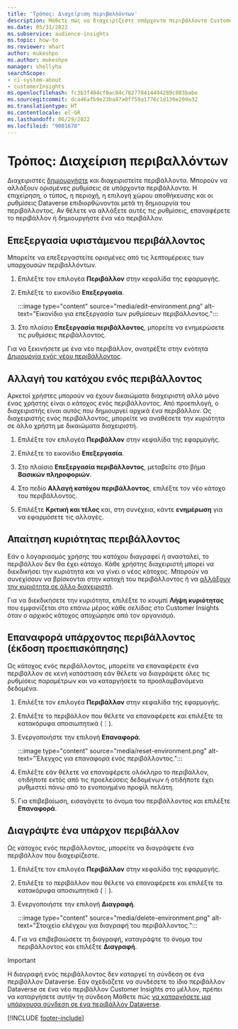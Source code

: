 ```yaml
---
title: 'Τρόπος: Διαχείριση περιβαλλόντων'
description: Μάθετε πώς να διαχειρίζεστε υπάρχοντα περιβάλλοντα Customer Insights ως διαχειριστές."
ms.date: 05/31/2022
ms.subservice: audience-insights
ms.topic: how-to
ms.reviewer: mhart
author: mukeshpo
ms.author: mukeshpo
manager: shellyha
searchScope:
- ci-system-about
- customerInsights
ms.openlocfilehash: fc3b3f404cf0ac84c782778414494289c803babe
ms.sourcegitcommit: dca46afb9e23ba87a0ff59a1776c1d139e209a32
ms.translationtype: HT
ms.contentlocale: el-GR
ms.lasthandoff: 06/29/2022
ms.locfileid: "9081678"
---
```

# <a name="how-to-manage-environments"></a>Τρόπος: Διαχείριση περιβαλλόντων

Διαχειριστές [δημιουργήστε](create-environment.md) και διαχειριστείτε περιβάλλοντα. Μπορούν να αλλάξουν ορισμένες ρυθμίσεις σε υπάρχοντα περιβάλλοντα. Η επιχείρηση, ο τύπος, η περιοχή, η επιλογή χώρου αποθήκευσης και οι ρυθμίσεις Dataverse επιδιορθώνονται μετά τη δημιουργία του περιβάλλοντος. Αν θέλετε να αλλάξετε αυτές τις ρυθμίσεις, επαναφέρετε το περιβάλλον ή δημιουργήστε ένα νέο περιβάλλον.

## <a name="edit-an-existing-environment"></a>Επεξεργασία υφιστάμενου περιβάλλοντος

Μπορείτε να επεξεργαστείτε ορισμένες από τις λεπτομέρειες των υπαρχουσών περιβαλλόντων.

1. Επιλέξτε τον επιλογέα **Περιβάλλον** στην κεφαλίδα της εφαρμογής.

1. Επιλέξτε το εικονίδιο **Επεξεργασία**.

   :::image type="content" source="media/edit-environment.png" alt-text="Εικονίδιο για επεξεργασία των ρυθμίσεων περιβάλλοντος.":::

1. Στο πλαίσιο **Επεξεργασία περιβάλλοντος**, μπορείτε να ενημερώσετε τις ρυθμίσεις περιβάλλοντος.

Για να ξεκινήσετε με ένα νέο περιβάλλον, ανατρέξτε στην ενότητα [Δημιουργία ενός νέου περιβάλλοντος](create-environment.md).

## <a name="change-the-owner-of-an-environment"></a>Αλλαγή του κατόχου ενός περιβάλλοντος

Αρκετοί χρήστες μπορούν να έχουν δικαιώματα διαχειριστή αλλά μόνο ένας χρήστης είναι ο κάτοχος ενός περιβάλλοντος. Από προεπιλογή, ο διαχειριστής είναι αυτός που δημιουργεί αρχικά ένα περιβάλλον. Ως διαχειριστής ενός περιβάλλοντος, μπορείτε να αναθέσετε την κυριότητα σε άλλο χρήστη με δικαιώματα διαχειριστή.

1. Επιλέξτε τον επιλογέα **Περιβάλλον** στην κεφαλίδα της εφαρμογής.

1. Επιλέξτε το εικονίδιο **Επεξεργασία**.

1. Στο πλαίσιο **Επεξεργασία περιβάλλοντος**, μεταβείτε στο βήμα **Βασικών πληροφοριών**.

1. Στο πεδίο **Αλλαγή κατόχου περιβάλλοντος**, επιλέξτε τον νέο κάτοχο του περιβάλλοντος.  

1. Επιλέξτε **Κριτική και τέλος** και, στη συνέχεια, κάντε **ενημέρωση** για να εφαρμόσετε τις αλλαγές.

## <a name="claim-ownership-of-an-environment"></a>Απαίτηση κυριότητας περιβάλλοντος

Εάν ο λογαριασμός χρήσης του κατόχου διαγραφεί ή ανασταλεί, το περιβάλλον δεν θα έχει κάτοχο. Κάθε χρήστης διαχειριστή μπορεί να διεκδικήσει την κυριότητα και να γίνει ο νέος κάτοχος. Μπορούν να συνεχίσουν να βρίσκονται στην κατοχή του περιβάλλοντος ή να [αλλάξουν την κυριότητα σε άλλο διαχειριστή](#change-the-owner-of-an-environment).

Για να διεκδικήσετε την κυριότητα, επιλέξτε το κουμπί **Λήψη κυριότητας** που εμφανίζεται στο επάνω μέρος κάθε σελίδας στο Customer Insights όταν ο αρχικός κάτοχος αποχώρησε από τον οργανισμό.

## <a name="reset-an-existing-environment-preview"></a>Επαναφορά υπάρχοντος περιβάλλοντος (έκδοση προεπισκόπησης)

Ως κάτοχος ενός περιβάλλοντος, μπορείτε να επαναφέρετε ένα περιβάλλον σε κενή κατάσταση εάν θέλετε να διαγράψετε όλες τις ρυθμίσεις παραμέτρων και να καταργήσετε τα προσλαμβανόμενα δεδομένα.

1. Επιλέξτε τον επιλογέα **Περιβάλλον** στην κεφαλίδα της εφαρμογής.

1. Επιλέξτε το περιβάλλον που θέλετε να επαναφέρετε και επιλέξτε τα κατακόρυφα αποσιωπητικά (&vellip;).

1. Ενεργοποιήστε την επιλογή **Επαναφορά**.

   :::image type="content" source="media/reset-environment.png" alt-text="Έλεγχος για επαναφορά ενός περιβάλλοντος.":::

1. Επιλέξτε εάν θέλετε να επαναφέρετε ολόκληρο το περιβάλλον, οτιδήποτε εκτός από τις προελεύσεις δεδομένων ή οτιδήποτε έχει ρυθμιστεί πάνω από το ενοποιημένο προφίλ πελάτη.

1. Για επιβεβαίωση, εισαγάγετε το όνομα του περιβάλλοντος και επιλέξτε **Επαναφορά**.

## <a name="delete-an-existing-environment"></a>Διαγράψτε ένα υπάρχον περιβάλλον

Ως κάτοχος ενός περιβάλλοντος, μπορείτε να διαγράψετε ένα περιβάλλον που διαχειρίζεστε.

1. Επιλέξτε τον επιλογέα **Περιβάλλον** στην κεφαλίδα της εφαρμογής.

1. Επιλέξτε το περιβάλλον που θέλετε να επαναφέρετε και επιλέξτε τα κατακόρυφα αποσιωπητικά (&vellip;). 

1. Ενεργοποιήστε την επιλογή **Διαγραφή**.

   :::image type="content" source="media/delete-environment.png" alt-text="Στοιχείο ελέγχου για διαγραφή του περιβάλλοντος.":::

1. Για να επιβεβαιώσετε τη διαγραφή, καταγράψτε το όνομα του περιβάλλοντος και επιλέξτε **Διαγραφή**.

> [!IMPORTANT]
> Η διαγραφή ενός περιβάλλοντος δεν καταργεί τη σύνδεση σε ένα περιβάλλον Dataverse. Εάν σχεδιάζετε να συνδέσετε το ίδιο περιβάλλον Dataverse σε ένα νέο περιβάλλον Customer Insights στο μέλλον, πρέπει να καταργήσετε αυτήν τη σύνδεση Μάθετε πώς [να καταργήσετε μια υπάρχουσα σύνδεση σε ένα περιβάλλον Dataverse](customer-insights-dataverse.md#remove-an-existing-connection-to-a-dataverse-environment).

[!INCLUDE [footer-include](includes/footer-banner.md)]

